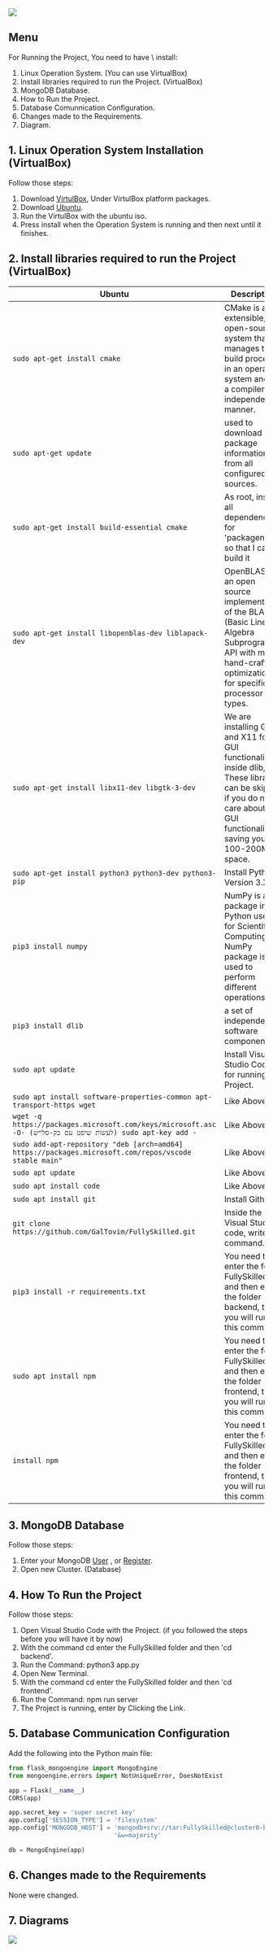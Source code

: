 ![](https://raw.githubusercontent.com/GalTovim/FullySkilled/master/FullySkilled.png)

## Menu
For Running the Project, You need to have \ install:
1. Linux Operation System. (You can use VirtualBox)
2. Install libraries required to run the Project. (VirtualBox)
3. MongoDB Database.
4. How to Run the Project.
5. Database Comunnication Configuration.
6. Changes made to the Requirements.
7. Diagram.

## 1. Linux Operation System Installation (VirtualBox)
                    
					
Follow those steps:
1. Download [VirtulBox](https://www.virtualbox.org/wiki/Downloads "VirtulBox"),
Under VirtulBox platform packages.
2. Download [Ubuntu](https://ubuntu.com/download/desktop "Ubuntu").
3. Run the VirtulBox with the ubuntu iso.
4. Press install when the Operation System is running and then next until it finishes.
                    
					
## 2. Install libraries required to run the Project (VirtualBox)
                    
					
| Ubuntu | Description                    |
| ------------- | ------------------------------ |
|`sudo apt-get install cmake`|CMake is an extensible, open-source system that manages the build process in an operating system and in a compiler-independent manner.|
|`sudo apt-get update`|used to download package information from all configured sources.|
|`sudo apt-get install build-essential cmake`|As root, install all dependencies for 'packagename' so that I can build it|
|`sudo apt-get install libopenblas-dev liblapack-dev`|OpenBLAS is an open source implementation of the BLAS (Basic Linear Algebra Subprograms) API with many hand-crafted optimizations for specific processor types.|
|`sudo apt-get install libx11-dev libgtk-3-dev`|We are installing GTK and X11 for GUI functionality inside dlib, These libraries can be skipped if you do not care about the GUI functionality, saving you 100-200MB in space.|
|`sudo apt-get install python3 python3-dev python3-pip`|Install Python Version 3.X.X .|
|`pip3 install numpy`|NumPy is a package in Python used for Scientific Computing, NumPy package is used to perform different operations.|
|`pip3 install dlib`|a set of independent software components.|
|`sudo apt update`|Install Visual Studio Code for running the Project.|
|`sudo apt install software-properties-common apt-transport-https wget`|Like Above.|
|`wget -q https://packages.microsoft.com/keys/microsoft.asc -O- (לעשות שיפט עם בק-סלייש) sudo apt-key add -`|Like Above.|
|`sudo add-apt-repository "deb [arch=amd64] https://packages.microsoft.com/repos/vscode stable main"`|Like Above.|
|`sudo apt update`|Like Above.|
|`sudo apt install code`|Like Above.|
|`sudo apt install git`|Install Github.|
|`git clone https://github.com/GalTovim/FullySkilled.git`|Inside the Visual Studio code, write this command.|
|`pip3 install -r requirements.txt`|You need to enter the folder FullySkilled and then enter the folder backend, there you will run this command.|
|`sudo apt install npm`|You need to enter the folder FullySkilled and then enter the folder frontend, there you will run this command.|
|`install npm`|You need to enter the folder FullySkilled and then enter the folder frontend, there you will run this command.|
                    
					
## 3. MongoDB Database
                    
					
Follow those steps:
1. Enter your MongoDB [User](https://cloud.mongodb.com/user#/atlas/login "User") , or [Register](https://cloud.mongodb.com/user#/atlas/register/accountProfile "Register").
2. Open new Cluster. (Database)

                    
					
## 4. How To Run the Project


Follow those steps:
1. Open Visual Studio Code with the Project. (if you followed the steps before you will have it by now)
2. With the command cd enter the FullySkilled folder and then 'cd backend'.
3. Run the Command: python3 app.py
4. Open New Terminal.
5. With the command cd enter the FullySkilled folder and then 'cd frontend'.
6. Run the Command: npm run server
7. The Project is running, enter by Clicking the Link.

                    
					
## 5. Database Communication Configuration

Add the following into the Python main file:

```python
from flask_mongoengine import MongoEngine
from mongoengine.errors import NotUniqueError, DoesNotExist

app = Flask(__name__)
CORS(app)

app.secret_key = 'super secret key'
app.config['SESSION_TYPE'] = 'filesystem'
app.config['MONGODB_HOST'] = 'mongodb+srv://tar:FullySkilled@cluster0-byfy8.mongodb.net/FullySkilled?retryWrites=true' \
                             '&w=majority'

db = MongoEngine(app)
```
## 6. Changes made to the Requirements

None were changed.

## 7. Diagrams

![](https://raw.githubusercontent.com/GalTovim/FullySkilled/master/Diagram.png)
